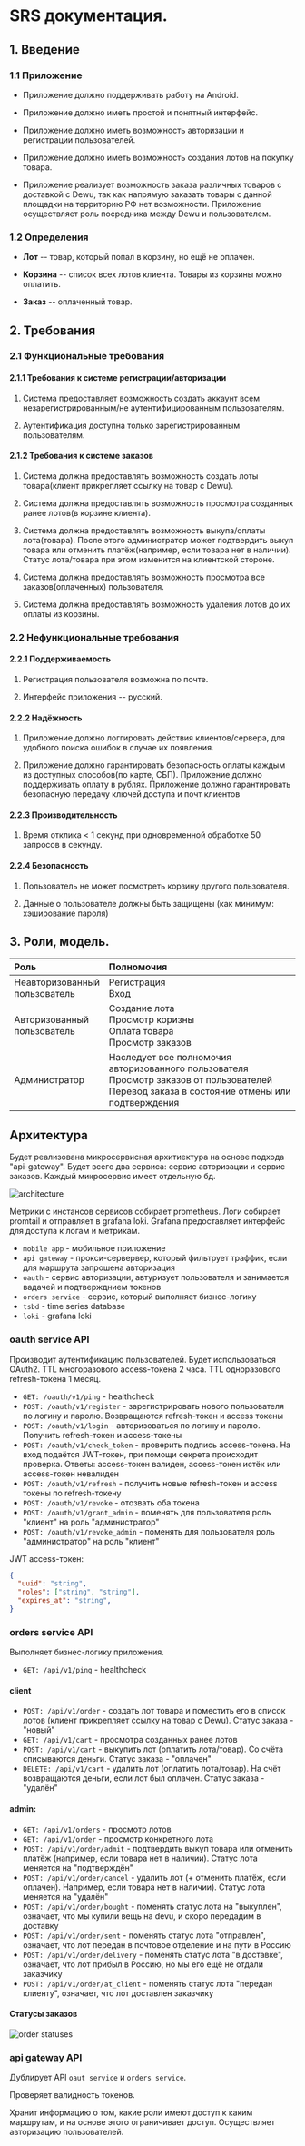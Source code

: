 # SRS документация.

## 1. Введение

### 1.1 Приложение

+ Приложение должно поддерживать работу на Android.

+ Приложение должно иметь простой и понятный интерфейс.

+ Приложение должно иметь возможность авторизации и регистрации пользователей.

+ Приложение должно иметь возможность создания лотов на покупку товара.

+ Приложение реализует возможность заказа различных товаров с доставкой с Dewu,
так как напрямую заказать товары с данной площадки на территорию РФ нет возможности.
Приложение осуществляет роль посредника между Dewu и пользователем.

### 1.2 Определения

- **Лот** -- товар, который попал в корзину, но ещё не оплачен.

- **Корзина** -- список всех лотов клиента. Товары из корзины можно оплатить.

- **Заказ** -- оплаченный товар.




## 2. Требования

### 2.1 Функциональные требования

#### 2.1.1 Требования к системе регистрации/авторизации

1) Система предоставляет возможность создать аккаунт всем незарегистрированным/не аутентифицированным пользователям.

2) Аутентификация доступна только зарегистрированным пользователям.

#### 2.1.2 Требования к системе заказов

1) Система должна предоставлять возможность создать лоты товара(клиент прикрепляет ссылку на товар с Dewu).

2) Система должна предоставлять возможность просмотра созданных ранее лотов(в корзине клиента).

3) Система должна предоставлять возможность выкупа/оплаты лота(товара). После этого администратор может подтвердить
выкуп товара или отменить платёж(например, если товара нет в наличии). Статус лота/товара при этом изменится
на клиентской стороне.

4) Система должна предоставлять возможность просмотра все заказов(оплаченных) пользователя.

5) Система должна предоставлять возможность удаления лотов до их оплаты из корзины.


### 2.2 Нефункциональные требования

#### 2.2.1 Поддерживаемость

1) Регистрация пользователя возможна по почте.

2) Интерфейс приложения -- русский.

#### 2.2.2 Надёжность

1) Приложение должно логгировать действия клиентов/сервера, для удобного поиска ошибок в случае их появления.

2) Приложение должно гарантировать безопасность оплаты каждым из доступных способов(по карте, СБП). Приложение
должно поддерживать оплату в рублях. Приложение должно гарантировать безопасную передачу ключей доступа и почт клиентов

#### 2.2.3 Производительность

1) Время отклика < 1 секунд при одновременной обработке 50 запросов в секунду.

#### 2.2.4 Безопасность

1) Пользователь не может посмотреть корзину другого пользователя.

2) Данные о пользователе должны быть защищены (как минимум: хэширование пароля)



## 3. Роли, модель.

| Роль                               | Полномочия                                                                                                                                          |
|:-----------------------------------|:----------------------------------------------------------------------------------------------------------------------------------------------------|
| Неавторизованный <br/>пользователь | Регистрация<br/>Вход                                                                                                                                |
| Авторизованный <br/>пользователь   | Создание лота<br/>Просмотр коризны<br/>Оплата товара<br/>Просмотр заказов                                                                           |
| Администратор                      | Наследует все полномочия авторизованного пользователя<br/>Просмотр заказов от пользователей<br/>Перевод заказа в состояние отмены или подтверждения |


## Архитектура

Будет реализована микросервисная архитиектура на основе подхода "api-gateway". Будет всего два сервиса: сервис авторизации и сервис заказов. Каждый микросервис имеет отдельную бд.

![architecture](img/architecture.svg)

Метрики с инстансов сервисов собирает prometheus. Логи собирает promtail и отправляет в grafana loki. Grafana предоставляет интерфейс для доступа к логам и метрикам.

- `mobile app` - мобильное приложение
- `api gateway` - прокси-сервервер, который фильтрует траффик, если для маршрута запрошена авторизация
- `oauth` - сервис авторизации, автуризует пользователя и занимается вадачей и подтвержднием токенов
- `orders service` - сервис, который выполняет бизнес-логику
- `tsbd` - time series database
- `loki` - grafana loki


### oauth service API
Производит аутентификацию пользователей. Будет использоваться OAuth2. TTL многоразового access-токена 2 часа. TTL одноразового refresh-токена 1 месяц.
- `GET: /oauth/v1/ping` - healthcheck
- `POST: /oauth/v1/register` - зарегистрировать нового пользователя по логину и паролю. Возвращаются refresh-токен и access токены
- `POST: /oauth/v1/login` - авторизоваться по логину и паролю. Получить refresh-токен и access-токены
- `POST: /oauth/v1/check_token` - проверить подпись access-токена. На вход подаётся JWT-токен, при помощи секрета происходит проверка. Ответы: access-токен валиден, access-токен истёк или access-токен невалиден
- `POST: /oauth/v1/refresh` - получить новые refresh-токен и access токены по refresh-токену
- `POST: /oauth/v1/revoke` - отозвать оба токена
- `POST: /oauth/v1/grant_admin` - поменять для пользователя роль "клиент" на роль "администратор"
- `POST: /oauth/v1/revoke_admin` - поменять для пользователя роль "администратор" на роль "клиент"

JWT access-токен:
```json
{
  "uuid": "string",
  "roles": ["string", "string"],
  "expires_at": "string",
}
```

### orders service API
Выполняет бизнес-логику приложения.
- `GET: /api/v1/ping` - healthcheck
#### client
- `POST: /api/v1/order` - создать лот товара и поместить его в список лотов (клиент прикрепляет ссылку на товар с Dewu). Статус заказа - "новый"
- `GET: /api/v1/cart` - просмотра созданных ранее лотов
- `POST: /api/v1/cart` - выкупить лот (оплатить лота/товар). Со счёта списываются деньги. Статус заказа - "оплачен"
- `DELETE: /api/v1/cart` - удалить лот (оплатить лота/товар). На счёт возвращаются деньги, если лот был оплачен. Статус заказа - "удалён"

#### admin:
- `GET: /api/v1/orders` - просмотр лотов
- `GET: /api/v1/order` - просмотр конкретного лота
- `POST: /api/v1/order/admit` - подтвердить выкуп товара или отменить платёж (например, если товара нет в наличии). Статус лота меняется на "подтверждён"
- `POST: /api/v1/order/cancel` - удалить лот (+ отменить платёж, если оплачен). Например, если товара нет в наличии). Статус лота меняется на "удалён"
- `POST: /api/v1/order/bought` - поменять статус лота на "выкуплен", означает, что мы купили вещь на devu, и скоро передадим в доставку
- `POST: /api/v1/order/sent` - поменять статус лота "отправлен", означает, что лот передан в почтовое отделение и на пути в Россию
- `POST: /api/v1/order/delivery` - поменять статус лота "в доставке", означает, что лот прибыл в Россию, но мы его ещё не отдали заказчику
- `POST: /api/v1/order/at_client` - поменять статус лота "передан клиенту", означает, что лот доставлен заказчику

#### Статусы заказов
![order statuses](img/order-statuses.svg)

### api gateway API
Дублирует API `oaut service` и `orders service`.

Проверяет валидность токенов.

Хранит информацию о том, какие роли имеют доступ к каким маршрутам, и на основе этого ограничивает доступ. Осуществляет авторизацию пользователей.
